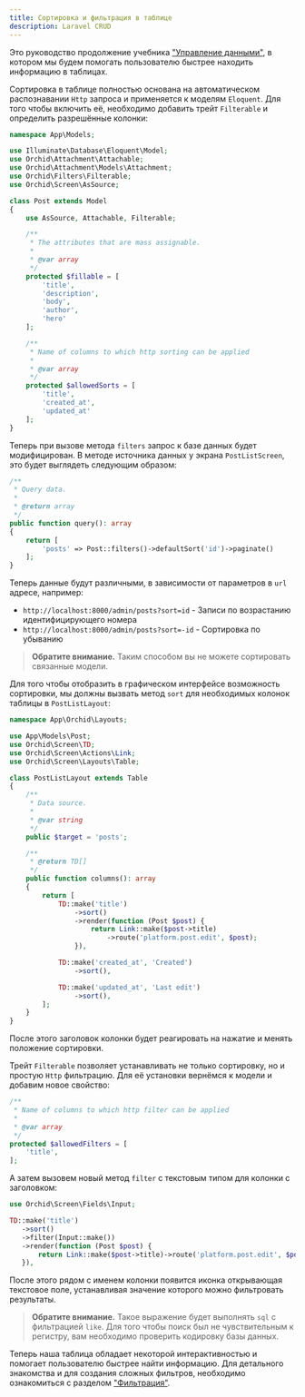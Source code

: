 ```yaml
---
title: Сортировка и фильтрация в таблице
description: Laravel CRUD
---
```


Это руководство продолжение учебника ["Управление данными"](/ru/docs/quickstart-crud), в котором мы будем помогать пользователю быстрее находить информацию в таблицах.

Сортировка в таблице полностью основана на автоматическом распознавании `Http` запроса и применяется к моделям `Eloquent`. Для того чтобы включить её, необходимо добавить трейт `Filterable` и определить разрешённые колонки:


```php
namespace App\Models;

use Illuminate\Database\Eloquent\Model;
use Orchid\Attachment\Attachable;
use Orchid\Attachment\Models\Attachment;
use Orchid\Filters\Filterable;
use Orchid\Screen\AsSource;

class Post extends Model
{
    use AsSource, Attachable, Filterable;

    /**
     * The attributes that are mass assignable.
     *
     * @var array
     */
    protected $fillable = [
        'title',
        'description',
        'body',
        'author',
        'hero'
    ];

    /**
     * Name of columns to which http sorting can be applied
     *
     * @var array
     */
    protected $allowedSorts = [
        'title',
        'created_at',
        'updated_at'
    ];
}
```

Теперь при вызове метода `filters` запрос к базе данных будет модифицирован.
В методе источника данных у экрана `PostListScreen`, это  будет выглядеть следующим образом:

```php
/**
 * Query data.
 *
 * @return array
 */
public function query(): array
{
    return [
        'posts' => Post::filters()->defaultSort('id')->paginate()
    ];
}
```

Теперь данные будут различными, в зависимости от параметров в `url` адресе, например:

* `http://localhost:8000/admin/posts?sort=id` - Записи по возрастанию идентифицирующего номера
* `http://localhost:8000/admin/posts?sort=-id` - Сортировка по убыванию

> **Обратите внимание.** Таким способом вы не можете сортировать связанные модели.


Для того чтобы отобразить в графическом интерфейсе возможность сортировки, мы должны вызвать метод `sort` для необходимых колонок таблицы в `PostListLayout`:

```php
namespace App\Orchid\Layouts;

use App\Models\Post;
use Orchid\Screen\TD;
use Orchid\Screen\Actions\Link;
use Orchid\Screen\Layouts\Table;

class PostListLayout extends Table
{
    /**
     * Data source.
     *
     * @var string
     */
    public $target = 'posts';

    /**
     * @return TD[]
     */
    public function columns(): array
    {
        return [
            TD::make('title')
                ->sort()
                ->render(function (Post $post) {
                    return Link::make($post->title)
                        ->route('platform.post.edit', $post);
                }),

            TD::make('created_at', 'Created')
                ->sort(),

            TD::make('updated_at', 'Last edit')
                ->sort(),
        ];
    }
}
```


После этого заголовок колонки будет реагировать на нажатие и менять положение сортировки.


Трейт `Filterable` позволяет устанавливать не только сортировку, но и простую `Http` фильтрацию. Для её установки вернёмся к модели и добавим новое свойство:
 
```php
/**
 * Name of columns to which http filter can be applied
 *
 * @var array
 */
protected $allowedFilters = [
    'title',
];
```
 
 А затем вызовем новый метод `filter` с текстовым типом для колонки с заголовком:
 
```php
use Orchid\Screen\Fields\Input;

TD::make('title')
   ->sort()
   ->filter(Input::make())
   ->render(function (Post $post) {
       return Link::make($post->title)->route('platform.post.edit', $post);
   }),
```
 
 После этого рядом с именем колонки появится иконка открывающая текстовое поле, устанавливая значение которого можно фильтровать результаты.
 
 > **Обратите внимание.** Такое выражение будет выполнять `sql` с фильтрацией `like`. Для того чтобы поиск был не чувствительным к регистру, вам необходимо проверить кодировку базы данных.


Теперь наша таблица обладает некоторой интерактивностью и помогает пользователю быстрее найти информацию. Для детального знакомства и для создания сложных фильтров, необходимо ознакомиться с разделом ["Фильтрация"](/ru/docs/filters).
